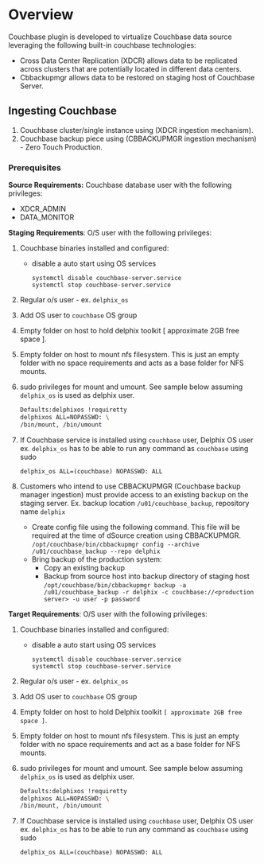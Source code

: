 # Overview

Couchbase plugin is developed to virtualize Couchbase data source leveraging the following built-in couchbase technologies:


- Cross Data Center Replication (XDCR) allows data to be replicated across clusters that are potentially located in different data centers.
- Cbbackupmgr allows data to be restored on staging host of Couchbase Server.

Ingesting Couchbase
----------------

1. Couchbase cluster/single instance using (XDCR ingestion mechanism).
2. Couchbase backup piece using (CBBACKUPMGR ingestion mechanism) - Zero Touch Production.

### <a id="requirements-plugin"></a>Prerequisites
**Source Requirements:** Couchbase database user with the following privileges:

*  XDCR_ADMIN
*  DATA_MONITOR

**Staging Requirements**: O/S user with the following privileges:

1. Couchbase binaries installed and configured:
    * disable a auto start using OS services 

        `systemctl disable couchbase-server.service`  
        `systemctl stop couchbase-server.service`

2. Regular o/s user - ex. `delphix_os`
3. Add OS user to `couchbase` OS group
4. Empty folder on host to hold delphix toolkit  [ approximate 2GB free space ].
5. Empty folder on host to mount nfs filesystem. This is just an empty folder with no space requirements and acts as a base folder for NFS mounts.
6. sudo privileges for mount and umount. See sample below assuming `delphix_os` is used as delphix user.

   ```bash
   Defaults:delphixos !requiretty
   delphixos ALL=NOPASSWD: \ 
   /bin/mount, /bin/umount
   ```
     
7. If Couchbase service is installed using `couchbase` user, Delphix OS user ex. `delphix_os` has to be able to run any command as `couchbase` using sudo
   ```shell
   delphix_os ALL=(couchbase) NOPASSWD: ALL
   ```
8. Customers who intend to use CBBACKUPMGR (Couchbase backup manager ingestion) must provide access to an existing backup on the staging server. 
   Ex. backup location `/u01/couchbase_backup`, repository name `delphix`
    * Create config file using the following command. This file will be required at the time of dSource creation using CBBACKUPMGR.   
      `/opt/couchbase/bin/cbbackupmgr config --archive /u01/couchbase_backup --repo delphix`
    * Bring backup of the production system:   
        * Copy an existing backup
        * Backup from source host into backup directory of staging host   
        `/opt/couchbase/bin/cbbackupmgr backup -a /u01/couchbase_backup -r delphix -c couchbase://<production server> -u user -p password`
       
  

**Target Requirements**: O/S user with the following privileges:

1. Couchbase binaries installed and configured:
    * disable a auto start using OS services 

        `systemctl disable couchbase-server.service`  
        `systemctl stop couchbase-server.service`

2. Regular o/s user - ex. `delphix_os`
3. Add OS user to `couchbase` OS group
4. Empty folder on host to hold Delphix toolkit  `[ approximate 2GB free space ]`.
5. Empty folder on host to mount nfs filesystem. This is just an empty folder with no space requirements and act as a base folder for NFS mounts.
6. sudo privileges for mount and umount. See sample below assuming `delphix_os` is used as delphix user.   

   ```bash
   Defaults:delphixos !requiretty
   delphixos ALL=NOPASSWD: \ 
   /bin/mount, /bin/umount
   ```

7. If Couchbase service is installed using `couchbase` user, Delphix OS user ex. `delphix_os` has to be able to run any command as `couchbase` using sudo
   
      ```
      delphix_os ALL=(couchbase) NOPASSWD: ALL
      ```
    

